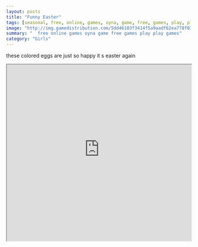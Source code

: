 ```yaml
---
layout: posts
title: "Funny Easter"
tags: [seasonal, free, online, games, oyna, game, free, games, play, play, games]
image: "http://img.gamedistribution.com/5dd46103f3414f5a9aadf62ea778f03e.jpg"
summary: "  free online games oyna game free games play play games"
category: "Girls"
---
```


these colored eggs are just so happy it s easter again

<iframe width="100%" height="480px;" src="http://flash.gamedistribution.com?game=5dd46103f3414f5a9aadf62ea778f03e"></iframe>